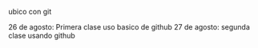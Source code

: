 ubico con git

26 de agosto: Primera clase uso basico de github
27 de agosto: segunda clase usando github